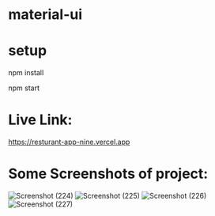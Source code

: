 # material-ui
# setup
npm install 

npm start

# Live Link:
https://resturant-app-nine.vercel.app
# Some Screenshots of project:
![Screenshot (224)](https://user-images.githubusercontent.com/104748364/235277201-f786f352-d7f3-4ffb-b255-75a053ae0fa0.png)
![Screenshot (225)](https://user-images.githubusercontent.com/104748364/235277204-cf5729ca-a760-4cad-aaaf-f485f8389610.png)
![Screenshot (226)](https://user-images.githubusercontent.com/104748364/235277211-fb03ad5f-1eae-42e7-a0db-1915fd10af7d.png)
![Screenshot (227)](https://user-images.githubusercontent.com/104748364/235277216-d0cb38d7-a962-4e76-b1f3-308043553f71.png)
